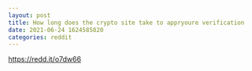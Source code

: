 ```yaml
--- 
layout: post 
title: How long does the crypto site take to appryoure verification 
date: 2021-06-24 1624585820 
categories: reddit 
--- 
```

https://redd.it/o7dw66
